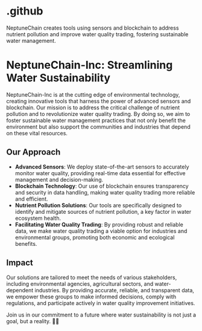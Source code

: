 # .github
NeptuneChain creates tools using sensors and blockchain to address nutrient pollution and improve water quality trading, fostering sustainable water management.

# NeptuneChain-Inc: Streamlining Water Sustainability

NeptuneChain-Inc is at the cutting edge of environmental technology, creating innovative tools that harness the power of advanced sensors and blockchain. Our mission is to address the critical challenge of nutrient pollution and to revolutionize water quality trading. By doing so, we aim to foster sustainable water management practices that not only benefit the environment but also support the communities and industries that depend on these vital resources.

## Our Approach
- **Advanced Sensors**: We deploy state-of-the-art sensors to accurately monitor water quality, providing real-time data essential for effective management and decision-making.
- **Blockchain Technology**: Our use of blockchain ensures transparency and security in data handling, making water quality trading more reliable and efficient.
- **Nutrient Pollution Solutions**: Our tools are specifically designed to identify and mitigate sources of nutrient pollution, a key factor in water ecosystem health.
- **Facilitating Water Quality Trading**: By providing robust and reliable data, we make water quality trading a viable option for industries and environmental groups, promoting both economic and ecological benefits.

## Impact
Our solutions are tailored to meet the needs of various stakeholders, including environmental agencies, agricultural sectors, and water-dependent industries. By providing accurate, reliable, and transparent data, we empower these groups to make informed decisions, comply with regulations, and participate actively in water quality improvement initiatives.

Join us in our commitment to a future where water sustainability is not just a goal, but a reality. 🌊💧
